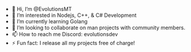- 👋 Hi, I’m @EvolutionsMT
- 👀 I’m interested in Nodejs, C++, & C# Development
- 🌱 I’m currently learning Golang
- 💞️ I’m looking to collaborate on man projects with community members.
- 📫 How to reach me Discord: evolutionsdev
- ⚡ Fun fact: I release all my projects free of charge!
